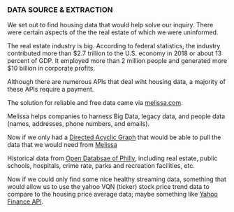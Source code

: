 ### DATA SOURCE & EXTRACTION 

We set out to find housing data that would help solve our inquiry. There were certain aspects of the the real estate of which we were uninformed. 

The real estate industry is big. According to federal statistics, the industry contributed more than $2.7 trillion to the U.S. economy in 2018 or about 13 percent of GDP. It employed more than 2 million people and generated more $10 billion in corporate profits.

Although there are numerous APIs that deal wiht housing data, a majority of these APIs require a payment. 

The solution for reliable and free data came via [melissa.com](https://www.melissa.com).

Melissa helps companies to harness Big Data, legacy data, and people data (names, addresses, phone numbers, and emails).

Now if we only had a [Directed Acyclic Graph](https://github.com/nortonlyr/ZCW.DataGroupProject/tree/master/dags) that would be able to pull the data that we would need from [Melissa](https://github.com/nortonlyr/ZCW.DataGroupProject/blob/master/dags/house.py)

Historical data from [Open Databsae of Philly](https://github.com/nortonlyr/ZCW.DataGroupProject/blob/master/dags/phi_data_combined.py), including real estate, public schools, hospitals, crime rate, parks and recreation facilities, etc.

Now if we could only find some nice healthy streaming data, something that would allow us to use the yahoo VQN (ticker) stock price trend data to compare to the housing price average data; maybe something like [Yahoo Finance API](https://github.com/nortonlyr/ZCW.DataGroupProject/blob/master/dags/yahoo_vnq.py).